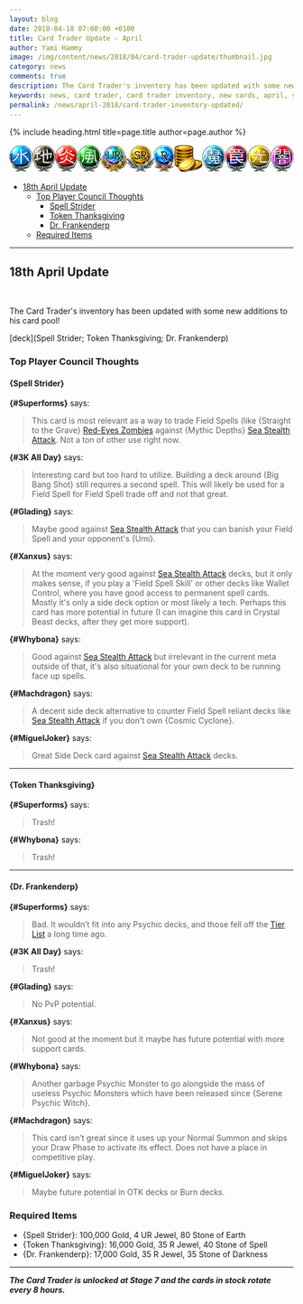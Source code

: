 ```yaml
---
layout: blog
date: 2018-04-18 07:00:00 +0100
title: Card Trader Update - April
author: Yami Hammy
image: /img/content/news/2018/04/card-trader-update/thumbnail.jpg
category: news
comments: true
description: The Card Trader's inventory has been updated with some new additions to his card pool. Check here for a review by the Top Player Council!
keywords: news, card trader, card trader inventory, new cards, april, super solar nutrient, confronting the c, danipon
permalink: /news/april-2018/card-trader-inventory-updated/
---
```


{% include heading.html title=page.title author=page.author %}

![banner](/img/content/global/card-trader-banner.png)

- [18th April Update](#18)
    - [Top Player Council Thoughts](#top-player-council-thoughts)
        - [Spell Strider](#18a)
        - [Token Thanksgiving](#18b)
        - [Dr. Frankenderp](#18c)
    - [Required Items](#required-items)

---

<a name="18"></a>
## 18th April Update

<br>

The Card Trader's inventory has been updated with some new additions to his card pool! 

[deck](Spell Strider; Token Thanksgiving; Dr. Frankenderp)

### Top Player Council Thoughts

<a name="18a"></a>
#### {Spell Strider}

**{#Superforms}** says:

> This card is most relevant as a way to trade Field Spells (like {Straight to the Grave} [Red-Eyes Zombies](/guides/deck-types/red-eyes-zombies-guide-by-insano/) against {Mythic Depths} [Sea Stealth Attack](/tier-list/deck-types/sea-stealth-attack/). Not a ton of other use right now.

**{#3K All Day}** says:

> Interesting card but too hard to utilize. Building a deck around {Big Bang Shot} still requires a second spell. This will likely be used for a Field Spell for Field Spell trade off and not that great.

**{#Glading}** says:

> Maybe good against [Sea Stealth Attack](/tier-list/deck-types/sea-stealth-attack/) that you can banish your Field Spell and your opponent's {Umi}.

**{#Xanxus}** says:

> At the moment very good against [Sea Stealth Attack](/tier-list/deck-types/sea-stealth-attack/) decks, but it only makes sense, if you play a 'Field Spell Skill' or other decks like Wallet Control, where you have good access to permanent spell cards. Mostly it's only a side deck option or most likely a tech. Perhaps this card has more potential in future (I can imagine this card in Crystal Beast decks, after they get more support).

**{#Whybona}** says:

> Good against [Sea Stealth Attack](/tier-list/deck-types/sea-stealth-attack/) but irrelevant in the current meta outside of that, it's also situational for your own deck to be running face up spells.

**{#Machdragon}** says:

> A decent side deck alternative to counter Field Spell reliant decks like [Sea Stealth Attack](/tier-list/deck-types/sea-stealth-attack/) if you don't own {Cosmic Cyclone}.

**{#MiguelJoker}** says:

> Great Side Deck card against [Sea Stealth Attack](/tier-list/deck-types/sea-stealth-attack/) decks.

---

<a name="18b"></a>
#### {Token Thanksgiving}

**{#Superforms}** says:

> Trash!

**{#Whybona}** says:

> Trash!

---

<a name="18c"></a>
#### {Dr. Frankenderp}

**{#Superforms}** says:

> Bad. It wouldn’t fit into any Psychic decks, and those fell off the [Tier List](/tier-list/) a long time ago.

**{#3K All Day}** says:

> Trash!

**{#Glading}** says:

> No PvP potential.

**{#Xanxus}** says:

> Not good at the moment but it maybe has future potential with more support cards.

**{#Whybona}** says:

> Another garbage Psychic Monster to go alongside the mass of useless Psychic Monsters which have been released since {Serene Psychic Witch}.

**{#Machdragon}** says:

> This card isn’t great since it uses up your Normal Summon and skips your Draw Phase to activate its effect. Does not have a place in competitive play.

**{#MiguelJoker}** says:

> Maybe future potential in OTK decks or Burn decks.

### Required Items
- {Spell Strider}: 100,000 Gold, 4 UR Jewel, 80 Stone of Earth
- {Token Thanksgiving}: 16,000 Gold, 35 R Jewel, 40 Stone of Spell
- {Dr. Frankenderp}: 17,000 Gold, 35 R Jewel, 35 Stone of Darkness

---

***The Card Trader is unlocked at Stage 7 and the cards in stock rotate every 8 hours.***